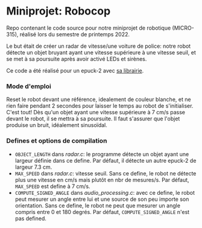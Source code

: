 # Miniprojet: Robocop
Repo contenant le code source pour notre miniprojet de robotique (MICRO-315), réalisé lors du semestre de printemps 2022.

Le but était de créer un radar de vitesse/une voiture de police: notre robot détecte un objet bruyant ayant une vitesse supérieure à une vitesse seuil, et se met à sa poursuite après avoir activé LEDs et sirènes.

Ce code a été réalisé pour un epuck-2 avec [sa librairie](https://www.gctronic.com/doc/index.php?title=e-puck2_robot_side_development).

### Mode d'emploi
Reset le robot devant une référence, idealement de couleur blanche, et ne rien faire pendant 2 secondes pour laisser le temps au robot de s'initialiser. C'est tout! Dès qu'un objet ayant une vitesse supérieure à 7 cm/s passe devant le robot, il se mettra à sa poursuite. Il faut s'assurer que l'objet produise un bruit, idéalement sinusoïdal.

### Defines et options de compilation
- `OBJECT_LENGTH` dans _radar.c_: le programme détecte un objet ayant une largeur définie dans ce define. Par défaut, il détecte un autre epuck-2 de largeur 7.3 cm.
- `MAX_SPEED` dans _radar.c_: vitesse seuil. Sans ce define, le robot ne détecte plus une vitesse en cm/s mais plutôt en nbr de mesures/s. Par défaut, `MAX_SPEED` est define à 7 cm/s.
- `COMPUTE_SIGNED_ANGLE` dans _audio_processing.c_: avec ce define, le robot peut mesurer un angle entre lui et une source de son peu importe son orientation. Sans ce define, le robot ne peut que mesurer un angle compris entre 0 et 180 degrés. Par défaut, `COMPUTE_SIGNED_ANGLE` n'est pas defined.
